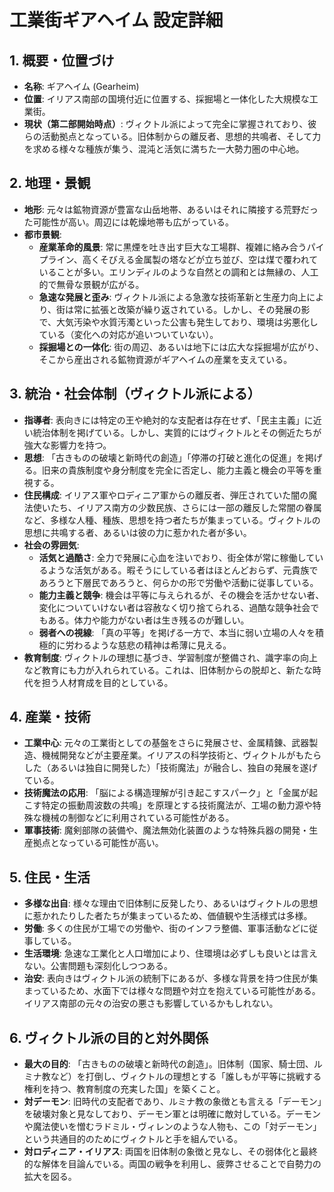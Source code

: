 # **工業街ギアヘイム 設定詳細**

## **1\. 概要・位置づけ**

* **名称**: ギアヘイム (Gearheim)  
* **位置**: イリアス南部の国境付近に位置する、採掘場と一体化した大規模な工業街。  
* **現状（第二部開始時点）**: ヴィクトル派によって完全に掌握されており、彼らの活動拠点となっている。旧体制からの離反者、思想的共鳴者、そして力を求める様々な種族が集う、混沌と活気に満ちた一大勢力圏の中心地。

## **2\. 地理・景観**

* **地形**: 元々は鉱物資源が豊富な山岳地帯、あるいはそれに隣接する荒野だった可能性が高い。周辺には乾燥地帯も広がっている。  
* **都市景観**:  
  * **産業革命的風景**: 常に黒煙を吐き出す巨大な工場群、複雑に絡み合うパイプライン、高くそびえる金属製の塔などが立ち並び、空は煤で覆われていることが多い。エリンディルのような自然との調和とは無縁の、人工的で無骨な景観が広がる。  
  * **急速な発展と歪み**: ヴィクトル派による急激な技術革新と生産力向上により、街は常に拡張と改築が繰り返されている。しかし、その発展の影で、大気汚染や水質汚濁といった公害も発生しており、環境は劣悪化している（変化への対応が追いついていない）。  
  * **採掘場との一体化**: 街の周辺、あるいは地下には広大な採掘場が広がり、そこから産出される鉱物資源がギアヘイムの産業を支えている。

## **3\. 統治・社会体制（ヴィクトル派による）**

* **指導者**: 表向きには特定の王や絶対的な支配者は存在せず、「民主主義」に近い統治体制を掲げている。しかし、実質的にはヴィクトルとその側近たちが強大な影響力を持つ。  
* **思想**: 「古きものの破壊と新時代の創造」「停滞の打破と進化の促進」を掲げる。旧来の貴族制度や身分制度を完全に否定し、能力主義と機会の平等を重視する。  
* **住民構成**: イリアス軍やロディニア軍からの離反者、弾圧されていた闇の魔法使いたち、イリアス南方の少数民族、さらには一部の離反した常闇の眷属など、多様な人種、種族、思想を持つ者たちが集まっている。ヴィクトルの思想に共鳴する者、あるいは彼の力に惹かれた者が多い。  
* **社会の雰囲気**:  
  * **活気と過酷さ**: 全力で発展に心血を注いでおり、街全体が常に稼働しているような活気がある。暇そうにしている者はほとんどおらず、元貴族であろうと下層民であろうと、何らかの形で労働や活動に従事している。  
  * **能力主義と競争**: 機会は平等に与えられるが、その機会を活かせない者、変化についていけない者は容赦なく切り捨てられる、過酷な競争社会でもある。体力や能力がない者は生き残るのが難しい。  
  * **弱者への視線**: 「真の平等」を掲げる一方で、本当に弱い立場の人々を積極的に労わるような慈悲の精神は希薄に見える。  
* **教育制度**: ヴィクトルの理想に基づき、学習制度が整備され、識字率の向上など教育にも力が入れられている。これは、旧体制からの脱却と、新たな時代を担う人材育成を目的としている。

## **4\. 産業・技術**

* **工業中心**: 元々の工業街としての基盤をさらに発展させ、金属精錬、武器製造、機械開発などが主要産業。イリアスの科学技術と、ヴィクトルがもたらした（あるいは独自に開発した）「技術魔法」が融合し、独自の発展を遂げている。  
* **技術魔法の応用**: 「脳による構造理解が引き起こすスパーク」と「金属が起こす特定の振動周波数の共鳴」を原理とする技術魔法が、工場の動力源や特殊な機械の制御などに利用されている可能性がある。  
* **軍事技術**: 魔剣部隊の装備や、魔法無効化装置のような特殊兵器の開発・生産拠点となっている可能性が高い。

## **5\. 住民・生活**

* **多様な出自**: 様々な理由で旧体制に反発したり、あるいはヴィクトルの思想に惹かれたりした者たちが集まっているため、価値観や生活様式は多様。  
* **労働**: 多くの住民が工場での労働や、街のインフラ整備、軍事活動などに従事している。  
* **生活環境**: 急速な工業化と人口増加により、住環境は必ずしも良いとは言えない。公害問題も深刻化しつつある。  
* **治安**: 表向きはヴィクトル派の統制下にあるが、多様な背景を持つ住民が集まっているため、水面下では様々な問題や対立を抱えている可能性がある。イリアス南部の元々の治安の悪さも影響しているかもしれない。

## **6\. ヴィクトル派の目的と対外関係**

* **最大の目的**: 「古きものの破壊と新時代の創造」。旧体制（国家、騎士団、ルミナ教など）を打倒し、ヴィクトルの理想とする「誰しもが平等に挑戦する権利を持つ、教育制度の充実した国」を築くこと。  
* **対デーモン**: 旧時代の支配者であり、ルミナ教の象徴とも言える「デーモン」を破壊対象と見なしており、デーモン軍とは明確に敵対している。デーモンや魔法使いを憎むラドミル・ヴィレンのような人物も、この「対デーモン」という共通目的のためにヴィクトルと手を組んでいる。  
* **対ロディニア・イリアス**: 両国を旧体制の象徴と見なし、その弱体化と最終的な解体を目論んでいる。両国の戦争を利用し、疲弊させることで自勢力の拡大を図る。